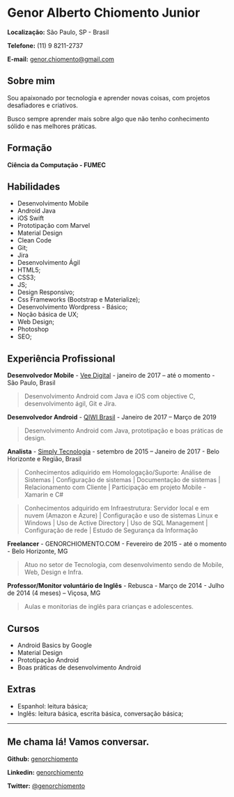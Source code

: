 # Genor Alberto Chiomento Junior

**Localização:** São Paulo, SP - Brasil

**Telefone:** (11) 9 8211-2737

**E-mail:** [genor.chiomento@gmail.com](http://genorchiomento.com/contato/)

## Sobre mim

Sou apaixonado por tecnologia e aprender novas coisas, com projetos desafiadores e criativos.

Busco sempre aprender mais sobre algo que não tenho conhecimento sólido e nas melhores práticas.

## Formação

**Ciência da Computação - FUMEC**

## Habilidades

* Desenvolvimento Mobile
* Android Java
* iOS Swift
* Prototipação com Marvel
* Material Design
* Clean Code
* Git;
* Jira
* Desenvolvimento Ágil
* HTML5;
* CSS3;
* JS;
* Design Responsivo;
* Css Frameworks (Bootstrap e Materialize);
* Desenvolvimento Wordpress - Básico;
* Noção básica de UX;
* Web Design;
* Photoshop
* SEO;

## Experiência Profissional

**Desenvolvedor Mobile** - [Vee Digital](http://qiwi.com.br/) - janeiro de 2017 – até o momento - São Paulo, Brasil

> Desenvolvimento Android com Java e iOS com objective C, desenvolvimento ágil, Git e Jira.

**Desenvolvedor Android** - [QIWI Brasil](http://qiwi.com.br/) - Janeiro de 2017 – Março de 2019

> Desenvolvimento Android com Java, prototipação e boas práticas de design.

**Analista** - [Simply Tecnologia](http://simply.com.br/) - setembro de 2015 – Janeiro de 2017 - Belo Horizonte e Região, Brasil

> Conhecimentos adiquirido em Homologação/Suporte:
 Análise de Sistemas | Configuração de sistemas | Documentação de sistemas | Relacionamento com Cliente | Participação em projeto Mobile - Xamarin e C#

> Conhecimentos adquirido em Infraestrutura: Servidor local e em nuvem (Amazon e Azure) | Configuração e uso de sistemas Linux e Windows | Uso de Active Directory | Uso de SQL Management | Configuração de rede | Estudo de Segurança da Informação

**Freelancer** - GENORCHIOMENTO.COM - Fevereiro de 2015 - até o momento - Belo Horizonte, MG

> Atuo no setor de Tecnologia, com desenvolvimento sendo de Mobile, Web, Design e Infra.

**Professor/Monitor voluntário de Inglês** - Rebusca - Março de 2014 - Julho de 2014 (4 meses) – Viçosa, MG

> Aulas e monitorias de inglês para crianças e adolescentes.

## Cursos

*  Android Basics by Google
* Material Design
* Prototipação Android
* Boas práticas de desenvolvimento Android

## Extras

* Espanhol: leitura básica;
* Inglês: leitura básica, escrita básica, conversação básica;
----------


## Me chama lá! Vamos conversar.

**Github:** [genorchiomento](https://github.com/genorchiomento)

**Linkedin:** [genorchiomento](https://www.linkedin.com/in/genorchiomento)

**Twitter:** [@genorchiomento](https://twitter.com/genorchiomento)
